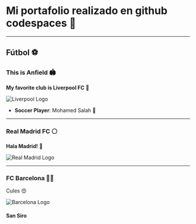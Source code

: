 # Mi portafolio realizado en github codespaces 🚀

---

## Fútbol ⚽️

### This is Anfield 🏟️
**My favorite club is Liverpool FC** 🛑

![Liverpool Logo](https://assets.goal.com/v3/assets/bltcc7a7ffd2fbf71f5/blta17b972299b5ea17/63d0165e87f04f5fa0ffb4b6/GettyImages-1220067059.jpg?auto=webp&format=pjpg&width=3840&quality=60)
- **Soccer Player**: Mohamed Salah 🌟
  
---

### Real Madrid FC ⚪️
**Hala Madrid!** 🎉

![Real Madrid Logo](https://img.asmedia.epimg.net/resizer/3IK_w5jpDAF87pTZg1N3ThJOZ_A=/1472x1104/filters:focal(751x483:761x493)/cloudfront-eu-central-1.images.arcpublishing.com/diarioas/PKZBINMC7NAOVNAI2DA7LGS32U.jpg)

---

### FC Barcelona 🔵🔴
Cules 😍

![Barcelona Logo](https://static1.ara.cat/clip/85e31dac-df4f-4463-b5fe-807353aca393_twitter-aspect-ratio_default_0.jpg)

#### San Siro
